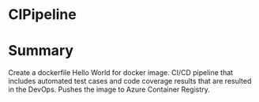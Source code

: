 # CIPipeline

# Summary

Create a dockerfile Hello World for docker image.
CI/CD pipeline that includes automated test cases and code coverage results that are resulted in the DevOps.
Pushes the image to Azure Container Registry.
